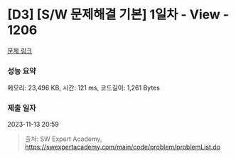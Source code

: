 # [D3] [S/W 문제해결 기본] 1일차 - View - 1206 

[문제 링크](https://swexpertacademy.com/main/code/problem/problemDetail.do?contestProbId=AV134DPqAA8CFAYh) 

### 성능 요약

메모리: 23,496 KB, 시간: 121 ms, 코드길이: 1,261 Bytes

### 제출 일자

2023-11-13 20:59



> 출처: SW Expert Academy, https://swexpertacademy.com/main/code/problem/problemList.do